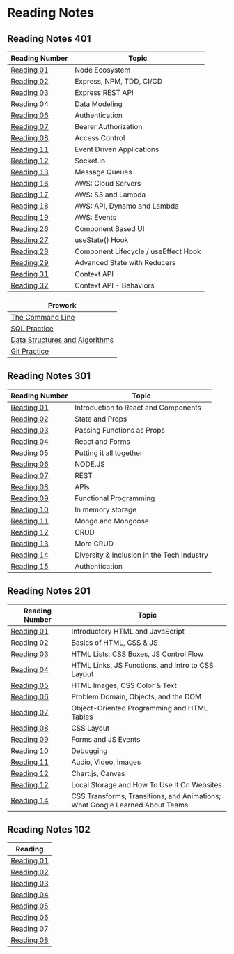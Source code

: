 # Reading Notes

## Reading Notes 401

|Reading Number|Topic|
|---|---|
|[Reading 01](code401/Reading-4-01.md)|Node Ecosystem|
|[Reading 02](code401/Reading-4-02.md)|Express, NPM, TDD, CI/CD|
|[Reading 03](code401/Reading-4-03.md)|Express REST API|
|[Reading 04](code401/Reading-4-04.md)|Data Modeling|
|[Reading 06](code401/Reading-4-06.md)|Authentication|
|[Reading 07](code401/Reading-4-07.md)|Bearer Authorization|
|[Reading 08](code401/Reading-4-08.md)|Access Control|
|[Reading 11](code401/Reading-4-11.md)|Event Driven Applications|
|[Reading 12](code401/Reading-4-12.md)|Socket.io|
|[Reading 13](code401/Reading-4-13.md)|Message Queues|
|[Reading 16](code401/Reading-4-16.md)|AWS: Cloud Servers|
|[Reading 17](code401/Reading-4-17.md)|AWS: S3 and Lambda|
|[Reading 18](code401/Reading-4-18.md)|AWS: API, Dynamo and Lambda|
|[Reading 19](code401/Reading-4-19.md)|AWS: Events|
|[Reading 26](code401/Reading-4-26.md)|Component Based UI|
|[Reading 27](code401/Reading-4-27.md)|useState() Hook|
|[Reading 28](code401/Reading-4-28.md)|Component Lifecycle / useEffect Hook|
|[Reading 29](code401/Reading-4-29.md)|Advanced State with Reducers|
|[Reading 31](code401/Reading-4-31.md)|Context API|
|[Reading 32](code401/Reading-4-32.md)|Context API - Behaviors|

|Prework|
|---|
|[The Command Line](code401/prework/command-line.md)|
|[SQL Practice](code401/prework/sql-practice.md)|
|[Data Structures and Algorithms](code401/prework/dsa.md)|
|[Git Practice](code401/prework/git.md)|

## Reading Notes 301

|Reading Number|Topic|
|---|---|
|[Reading 01](code301/Reading-3-01.md)|Introduction to React and Components|
|[Reading 02](code301/Reading-3-02.md)|State and Props|
|[Reading 03](code301/Reading-3-03.md)|Passing Functions as Props|
|[Reading 04](code301/Reading-3-04.md)|React and Forms|
|[Reading 05](code301/Reading-3-05.md)|Putting it all together|
|[Reading 06](code301/Reading-3-06.md)|NODE.JS|
|[Reading 07](code301/Reading-3-07.md)|REST|
|[Reading 08](code301/Reading-3-08.md)|APIs|
|[Reading 09](code301/Reading-3-09.md)|Functional Programming|
|[Reading 10](code301/Reading-3-10.md)|In memory storage|
|[Reading 11](code301/Reading-3-11.md)|Mongo and Mongoose|
|[Reading 12](code301/Reading-3-12.md)|CRUD|
|[Reading 13](code301/Reading-3-13.md)|More CRUD|
|[Reading 14](code301/Reading-3-14.md)|Diversity & Inclusion in the Tech Industry|
|[Reading 15](code301/Reading-3-15.md)|Authentication|

## Reading Notes 201

|Reading Number|Topic|
|---|---|
|[Reading 01](code201/Reading-2-01.md)|Introductory HTML and JavaScript|
|[Reading 02](code201/Reading-2-02.md)|Basics of HTML, CSS & JS|
|[Reading 03](code201/Reading-2-03.md)|HTML Lists, CSS Boxes, JS Control Flow|
|[Reading 04](code201/Reading-2-04.md)|HTML Links, JS Functions, and Intro to CSS Layout|
|[Reading 05](code201/Reading-2-05.md)|HTML Images; CSS Color & Text|
|[Reading 06](code201/Reading-2-06.md)|Problem Domain, Objects, and the DOM|
|[Reading 07](code201/Reading-2-07.md)|Object-Oriented Programming and HTML Tables|
|[Reading 08](code201/Reading-2-08.md)|CSS Layout|
|[Reading 09](code201/Reading-2-09.md)|Forms and JS Events|
|[Reading 10](code201/Reading-2-12.md)|Debugging|
|[Reading 11](code201/Reading-2-11.md)|Audio, Video, Images|
|[Reading 12](code201/Reading-2-12.md)|Chart.js, Canvas|
|[Reading 12](code201/Reading-2-13.md)|Local Storage and How To Use It On Websites|
|[Reading 14](code201/Reading-2-14.md)|CSS Transforms, Transitions, and Animations; <br>What Google Learned About Teams|

## Reading Notes 102

|Reading|
|---|
|[Reading 01](code102/Reading-1-01.md)
|[Reading 02](code102/Reading-1-02.md)
|[Reading 03](code102/Reading-1-03.md)
|[Reading 04](code102/Reading-1-04.md)
|[Reading 05](code102/Reading-1-05.md)
|[Reading 06](code102/Reading-1-06.md)
|[Reading 07](code102/Reading-1-07.md)
|[Reading 08](code102/Reading-1-08.md)
